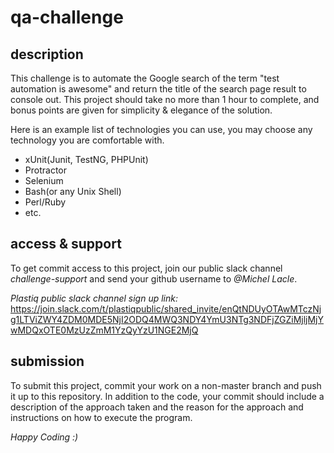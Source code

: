 # qa-challenge

## description

This challenge is to automate the Google search of the term "test automation is awesome" and return the title of the search page result to console out. This project should take no more than 1 hour to complete, and bonus points are given for simplicity & elegance of the solution.

Here is an example list of technologies you can use, you may choose any technology you are comfortable with. 
* xUnit(Junit, TestNG, PHPUnit)
* Protractor
* Selenium
* Bash(or any Unix Shell)
* Perl/Ruby
* etc.

## access & support

To get commit access to this project, join our public slack channel *challenge-support* and send your github username to *@Michel Lacle*.

*Plastiq public slack channel sign up link:*
https://join.slack.com/t/plastiqpublic/shared_invite/enQtNDUyOTAwMTczNjg1LTViZWY4ZDM0MDE5NjI2ODQ4MWQ3NDY4YmU3NTg3NDFjZGZiMjljMjYwMDQxOTE0MzUzZmM1YzQyYzU1NGE2MjQ

## submission

To submit this project, commit your work on a non-master branch and push it up to this repository. In addition to the code, your commit should include a description of the approach taken and the reason for the approach and instructions on how to execute the program.

*Happy Coding :)*


